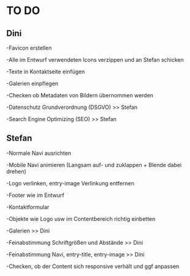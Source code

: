 # TO DO

## Dini

-Favicon erstellen

-Alle im Entwurf verwendeten Icons verzippen und an Stefan schicken

-Texte in Kontaktseite einfügen

-Galerien einpflegen

-Checken ob Metadaten von Bildern übernommen werden

-Datenschutz Grundverordnung (DSGVO) >> Stefan

-Search Engine Optimizing (SEO) >> Stefan

## Stefan

-Normale Navi ausrichten

-Mobile Navi animieren (Langsam auf- und zuklappen + Blende dabei drehen)

-Logo verlinken, entry-image Verlinkung entfernen

-Footer wie im Entwurf

-Kontaktformular

-Objekte wie Logo usw im Contentbereich richtig einbetten

-Galerien >> Dini

-Feinabstimmung Schriftgrößen und Abstände >> Dini

-Feinabstimmung Navi, entry-title, entry-image >> Dini

-Checken, ob der Content sich responsive verhält und ggf anpassen

